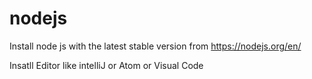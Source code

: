 # nodejs

Install node js with the latest stable version from https://nodejs.org/en/

Insatll Editor like intelliJ or Atom or Visual Code 

